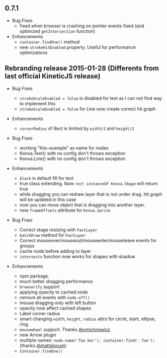 ## 0.7.1

* Bug Fixes
    * fixed when browser is crashing on pointer events fixed (and optimized `getIntersection` function)
* Enhancements
    * `container.findOne()` method
    * new `strokeHitEnabled` property. Useful for performance optimizations



## Rebranding release 2015-01-28 (Differents from last official KineticJS release)

* Bug Fixes
    * `strokeScaleEnabled = false` is disabled for text as I can not find way to implement this
    * `strokeScaleEnabled = false` for Line now create correct hit graph
* Enhancements
    * `cornerRadius` of Rect is limited by `width/2` and `height/2`

* Bug Fixes
    * working "this-example" as name for nodes
    * Konva.Text() with no config don't throws exception
    * Konva.Line() with no config don't throws exception
* Enhancements
    * `black` is default fill for text
    * true class extending. Now `rect instanceOf Konva.Shape` will return true
    * while dragging you can redraw layer that is not under drag. hit graph will be updated in this case
    * now you can move object that is dragging into another layer.
    * new `frameOffsets` attribute for `Konva.Sprite`

* Bug Fixes
    * Correct stage resizing with `FastLayer`
    * `batchDraw` method for `FastLayer`
    * Correct mouseover/mouseout/mouseenter/mouseleave events for groups
    * cache node before adding to layer
    * `intersects` function now works for shapes with shadow
* Enhancements
    * npm package.
    * much better dragging performance
    * `browserify` support
    * applying opacity to cached node
    * remove all events with `node.off()`
    * mouse dragging only with left button
    * opacity now affect cached shapes
    * Label corner radius
    * smart changing `width`, `height`, `radius` attrs for circle, start, ellipse, ring.
    * `mousewheel` support. Thanks [@vmichnowicz](https://github.com/vmichnowicz)
    * new Arrow plugin
    * multiple names: `node.name('foo bar'); container.find('.foo');` (thanks [@mattslocum](https://github.com/mattslocum))
    * `Container.findOne()`